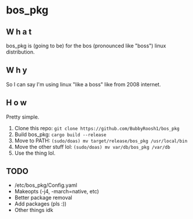 # bos_pkg

## W h a t
bos_pkg is (going to be) for the bos (pronounced like "boss") linux distribution.

## W h y
So I can say I'm using linux "like a boss" like from 2008 internet.

## H o w
Pretty simple.

1. Clone this repo: `git clone https://github.com/BubbyRoosh1/bos_pkg`
2. Build bos_pkg: `cargo build --release`
3. Move to PATH: `(sudo/doas) mv target/release/bos_pkg /usr/local/bin`
4. Move the other stuff lol: `(sudo/doas) mv var/db/bos_pkg /var/db`
5. Use the thing lol.

## TODO
* /etc/bos_pkg/Config.yaml
* Makeopts (-j4, -march=native, etc)
* Better package removal
* Add packages (pls :))
* Other things idk
